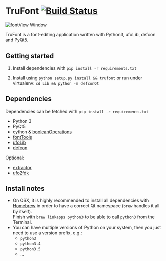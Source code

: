 # TruFont [![Build Status](https://travis-ci.org/trufont/trufont.svg)](https://travis-ci.org/trufont/trufont)

![fontView Window](misc/fontView.png)

TruFont is a font-editing application written with Python3, ufoLib, defcon and
PyQt5.

## Getting started

1. Install dependencies with `pip install -r requirements.txt`

2. Install using `python setup.py install && trufont` or run under virtualenv:
   `cd Lib && python -m defconQt`

## Dependencies

Dependencies can be fetched with `pip install -r requirements.txt`

- Python 3
- PyQt5
- cython & [booleanOperations]
- [fontTools]
- [ufoLib]
- [defcon]

Optional:

- [extractor]
- [ufo2fdk]

## Install notes

- On OSX, it is highly recommended to install all dependencies with [Homebrew]
  in order to have a correct Qt namespace (`brew` handles it all by itself).  
  Finish with `brew linkapps python3` to be able to call `python3` from the
  Terminal.
- You can have multiple versions of Python on your system, then you just need to
  use a version prefix, e.g.:
  * `python3`
  * `python3.4`
  * `python3.5`
  * …

[booleanOperations]: https://github.com/typemytype/booleanOperations
[fontTools]: https://github.com/behdad/fonttools
[ufoLib]: https://github.com/unified-font-object/ufoLib
[defcon]: https://github.com/robotools/defcon
[extractor]: https://github.com/robotools/extractor
[ufo2fdk]: https://github.com/robotools/ufo2fdk
[Homebrew]: http://brew.sh/
